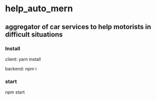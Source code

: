 # help_auto_mern

## aggregator of car services to help motorists in difficult situations

### Install

client: yarn install

backend: npm i

### start

npm start
